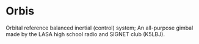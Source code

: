 # Orbis
Orbital reference balanced inertial (control) system; An all-purpose gimbal made by the LASA high school radio and SIGNET club (K5LBJ).
